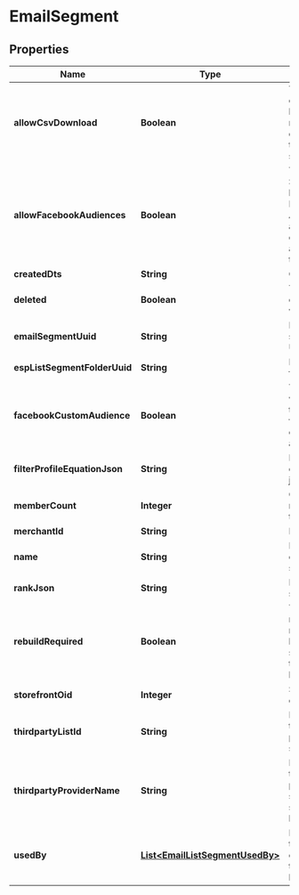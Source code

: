 
# EmailSegment

## Properties
Name | Type | Description | Notes
------------ | ------------- | ------------- | -------------
**allowCsvDownload** | **Boolean** | True if the current user has the rights to download this segment. |  [optional]
**allowFacebookAudiences** | **Boolean** | True if this StoreFront has the Facebook Analytics app connected and supports them |  [optional]
**createdDts** | **String** | Created date |  [optional]
**deleted** | **Boolean** | True if this campaign was deleted |  [optional]
**emailSegmentUuid** | **String** | Email segment UUID |  [optional]
**espListSegmentFolderUuid** | **String** | List/Segment folder UUID |  [optional]
**facebookCustomAudience** | **Boolean** | True if you want to sync to a facebook custom audience |  [optional]
**filterProfileEquationJson** | **String** | File profile equation json |  [optional]
**memberCount** | **Integer** | Count of members in this segment |  [optional]
**merchantId** | **String** | Merchant ID |  [optional]
**name** | **String** | Name of email segment |  [optional]
**rankJson** | **String** | Rank settings json |  [optional]
**rebuildRequired** | **Boolean** | True if a rebuild is required because some part of the segment has changed |  [optional]
**storefrontOid** | **Integer** | Storefront oid |  [optional]
**thirdpartyListId** | **String** | List id of third party provider to sync with. |  [optional]
**thirdpartyProviderName** | **String** | Name of third party provider to sync segment to a list with. |  [optional]
**usedBy** | [**List&lt;EmailListSegmentUsedBy&gt;**](EmailListSegmentUsedBy.md) | Details on the flows or campaigns that use this list. |  [optional]




